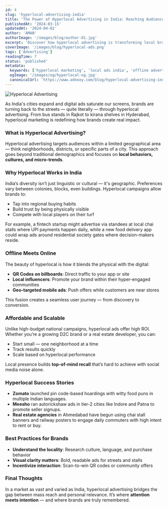 ```yaml
---
id: 4
slug: 'hyperlocal-advertising-india'
title: 'The Power of Hyperlocal Advertising in India: Reaching Audiences Where It Matters Most'
publishedAt: '2024-03-15'
updatedAt: '2024-04-01'
author: 'AMAN'
authorImage: '/images/blog/author-01.jpg'
excerpt: 'Discover how hyperlocal advertising is transforming local brand engagement across Indian cities and towns.'
coverImage: '/images/blog/hyperlocal-ads.png'
tags: ['Advertising']
readingTime: 7
status: 'published'
metadata:
  keywords: ['hyperlocal marketing', 'local ads india', 'offline advertising']
  ogImage: '/images/og/hyperlocal-og.jpg'
  canonicalUrl: 'https://www.adnoxy.com/blog/hyperlocal-advertising-india'
---
```


![Hyperlocal Advertising](/images/blog/hyperlocal-ads.png)

As India's cities expand and digital ads saturate our screens, brands are turning back to the streets — quite literally — through hyperlocal advertising. From bus stands in Rajkot to kirana shelves in Hyderabad, hyperlocal marketing is redefining how brands create real impact.

### What is Hyperlocal Advertising?

Hyperlocal advertising targets audiences within a limited geographical area — think neighborhoods, districts, or specific parts of a city. This approach goes beyond traditional demographics and focuses on **local behaviors, cultures, and micro-trends**.

### Why Hyperlocal Works in India

India’s diversity isn’t just linguistic or cultural — it's geographic. Preferences vary between colonies, blocks, even buildings. Hyperlocal campaigns allow brands to:

- Tap into regional buying habits  
- Build trust by being physically visible  
- Compete with local players on their turf  

For example, a fintech startup might advertise via standees at local chai stalls where UPI payments happen daily, while a new food delivery app could wrap ads around residential society gates where decision-makers reside.

### Offline Meets Online

The beauty of hyperlocal is how it blends the physical with the digital:

- **QR Codes on billboards**: Direct traffic to your app or site  
- **Local influencers**: Promote your brand within their hyper-engaged communities  
- **Geo-targeted mobile ads**: Push offers while customers are near stores  

This fusion creates a seamless user journey — from discovery to conversion.

### Affordable and Scalable

Unlike high-budget national campaigns, hyperlocal ads offer high ROI. Whether you’re a growing D2C brand or a real estate developer, you can:

- Start small — one neighborhood at a time  
- Track results quickly  
- Scale based on hyperlocal performance  

Local presence builds **top-of-mind recall** that’s hard to achieve with social media noise alone.

### Hyperlocal Success Stories

- **Zomato** launched pin code-based hoardings with witty food puns in multiple Indian languages.
- **Meesho** ran autorickshaw ads in tier-2 cities like Indore and Patna to promote seller signups.
- **Real estate agencies** in Ahmedabad have begun using chai stall banners and railway posters to engage daily commuters with high intent to rent or buy.

### Best Practices for Brands

- **Understand the locality**: Research culture, language, and purchase behavior
- **Visual clarity matters**: Bold, readable ads for streets and stalls
- **Incentivize interaction**: Scan-to-win QR codes or community offers

### Final Thoughts

In a market as vast and varied as India, hyperlocal advertising bridges the gap between mass reach and personal relevance. It’s where **attention meets intention** — and where brands are truly remembered.
